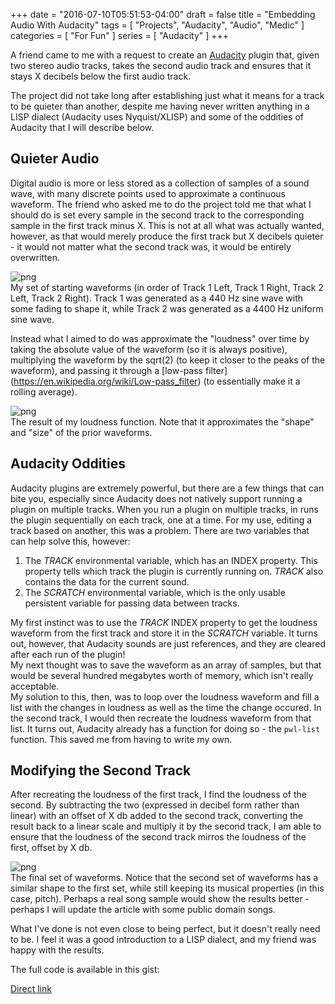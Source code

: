 +++
date = "2016-07-10T05:51:53-04:00"
draft = false
title = "Embedding Audio With Audacity"
tags = [ "Projects", "Audacity", "Audio", "Medic" ]
categories = [ "For Fun" ]
series = [ "Audacity" ]
+++

A friend came to me with a request to create an [Audacity](http://www.audacityteam.org/) plugin that, 
given two stereo audio tracks, takes the second audio track and ensures that it stays
X decibels below the first audio track. 

The project did not take long after establishing just what it means for a track to be quieter
than another, despite me having never written anything in a LISP dialect 
(Audacity uses Nyquist/XLISP) and some of the oddities of Audacity that I will describe below.

Quieter Audio
-------------
Digital audio is more or less stored as a collection of samples of a sound wave, with many
discrete points used to approximate a continuous waveform. The friend who asked me to do the
project told me that what I should do is set every sample in the second track to the
corresponding sample in the first track minus X. This is not at all what was actually wanted,
however, as that would merely produce the first track but X decibels quieter - it would not
matter what the second track was, it would be entirely overwritten.

![png](starting_waveform.png)  
My set of starting waveforms (in order of Track 1 Left, Track 1 Right, Track 2 Left, Track
2 Right). Track 1 was generated as a 440 Hz sine wave with some fading to shape it, while
Track 2 was generated as a 4400 Hz uniform sine wave.  

Instead what I aimed to do was approximate the "loudness" over time by taking the absolute
value of the waveform (so it is always positive), multiplying the waveform by the sqrt(2)
(to keep it closer to the peaks of the waveform), and passing it through a [low-pass filter]
(https://en.wikipedia.org/wiki/Low-pass_filter) (to essentially make it a rolling average).

![png](rms_lowpassed_waveform.png)  
The result of my loudness function. Note that it approximates the "shape" and "size" of
the prior waveforms.  

Audacity Oddities
-------------
Audacity plugins are extremely powerful, but there are a few things that can bite you,
especially since Audacity does not natively support running a plugin on multiple tracks.
When you run a plugin on multiple tracks, in runs the plugin sequentially on each track,
one at a time.
For my use, editing a track based on another, this was a problem.
There are two variables that can help solve this, however:
1. The *TRACK* environmental variable, which has an INDEX property. This property tells which
track the plugin is currently running on. *TRACK* also contains the data for the current sound.  
2. The *SCRATCH* environmental variable, which is the only usable persistent variable for passing
data between tracks.  

My first instinct was to use the *TRACK* INDEX property to get the loudness waveform from
the first track and store it in the *SCRATCH* variable. It turns out, however, that Audacity
sounds are just references, and they are cleared after each run of the plugin!  
My next thought was to save the waveform as an array of samples, but that would be several
hundred megabytes worth of memory, which isn't really acceptable.  
My solution to this, then, was to loop over the loudness waveform and fill a list with the changes
in loudness as well as the time the change occured. In the second track, I would then recreate
the loudness waveform from that list. It turns out, Audacity already has a function for doing so - 
the `pwl-list` function. This saved me from having to write my own.

Modifying the Second Track
-------------
After recreating the loudness of the first track, I find the loudness of the second. By subtracting
the two (expressed in decibel form rather than linear) with an offset of X db added to the second track,
converting the result back to a linear scale and multiply it by the second track, I am able to ensure
that the loudness of the second track mirros the loudness of the first, offset by X db.  

![png](end_waveform.png)  
The final set of waveforms. Notice that the second set of waveforms has a similar shape to the first set,
while still keeping its musical properties (in this case, pitch). Perhaps a real song sample would show
the results better - perhaps I will update the article with some public domain songs.  

What I've done is not even close to being perfect, but it doesn't really need to be. I feel it was
a good introduction to a LISP dialect, and my friend was happy with the results.  


The full code is available in this gist:  
<script src="https://gist.github.com/JohnathonNow/daaa8749a40215b29c51fc6845af0743.js"></script>
[Direct link](https://gist.github.com/JohnathonNow/daaa8749a40215b29c51fc6845af0743)

